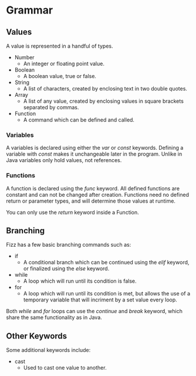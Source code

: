 # Grammar
## Values
A value is represented in a handful of types.
- Number
  - An integer or floating point value.
- Boolean
  - A boolean value, true or false.
- String
  - A list of characters, created by enclosing text in two double quotes.
- Array
  - A list of any value, created by enclosing values in square brackets separated by commas.
- Function
  - A command which can be defined and called.

### Variables
A variables is declared using either the *var* or *const* keywords.
Defining a variable with *const* makes it unchangeable later in the program.
Unlike in Java variables only hold values, not references.

### Functions
A function is declared using the *func* keyword.
All defined functions are constant and can not be changed after creation.
Functions need no defined return or parameter types, and will determine those values at runtime.

You can only use the *return* keyword inside a Function.

## Branching
Fizz has a few basic branching commands such as:
- if
  - A conditional branch which can be continued using the *elif* keyword, or finalized using the *else* keyword.
- while
  - A loop which will run until its condition is false.
- for
  - A loop which will run until its condition is met, but allows the use of a temporary variable that will incriment by a set value every loop.

Both *while* and *for* loops can use the *continue* and *break* keyword, which share the same functionality as in Java.

## Other Keywords
Some additional keywords include:
- cast
  - Used to cast one value to another.

